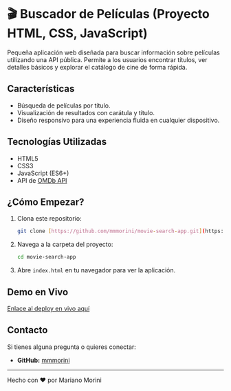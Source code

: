 # 🎬 Buscador de Películas (Proyecto HTML, CSS, JavaScript)

Pequeña aplicación web diseñada para buscar información sobre películas utilizando una API pública. Permite a los usuarios encontrar títulos, ver detalles básicos y explorar el catálogo de cine de forma rápida.

## Características

* Búsqueda de películas por título.
* Visualización de resultados con carátula y título.
* Diseño responsivo para una experiencia fluida en cualquier dispositivo.

## Tecnologías Utilizadas

* HTML5
* CSS3
* JavaScript (ES6+)
* API de [OMDb API](https://www.omdbapi.com/)

## ¿Cómo Empezar?

1.  Clona este repositorio:
    ```bash
    git clone [https://github.com/mmmorini/movie-search-app.git](https://github.com/mmmorini/movie-search-app.git)
    ```
2.  Navega a la carpeta del proyecto:
    ```bash
    cd movie-search-app
    ```
3.  Abre `index.html` en tu navegador para ver la aplicación.

## Demo en Vivo

[Enlace al deploy en vivo aquí](URL_DEL_DEPLOY_AQUI)

## Contacto

Si tienes alguna pregunta o quieres conectar:
* **GitHub:** [mmmorini](https://github.com/mmmorini)

---
Hecho con ❤️ por Mariano Morini